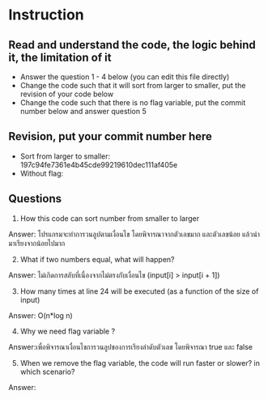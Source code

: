 ﻿# Instruction

## Read and understand the code, the logic behind it, the limitation of it
* Answer the question 1 - 4 below (you can edit this file directly)
* Change the code such that it will sort from larger to smaller, put the revision of your code below
* Change the code such that there is no flag variable, put the commit number below and answer question 5 


## Revision, put your commit number here
* Sort from larger to smaller: 197c94fe7361e4b45cde99219610dec111af405e
* Without flag:

## Questions
1. How this code can sort number from smaller to larger
 
Answer: โปรแกรมจะทำการวนลูปตามเงื่อนไข โดยพิจารณาจากตัวเลขมาก และตัวเลขน้อย แล้วนำมาเรียงจากน้อยไปมาก

2. What if two numbers equal, what will happen? 

Answer: ไม่เกิดการสลับที่เนื่องจากไม่ตรงกับเงื่อนไข (input[i] > input[i + 1])

3. How many times at line 24 will be executed (as a function of the size of input) 

Answer: O(n*log n)

4. Why we need flag variable ? 
 
Answer:เพื่อพิจารณาเงื่อนไขการวนลูปของการเรียงลำดับตัวเลข โดยพิจารณา true และ false 

5. When we remove the flag variable, the code will run faster or slower? in which scenario? 

Answer: 